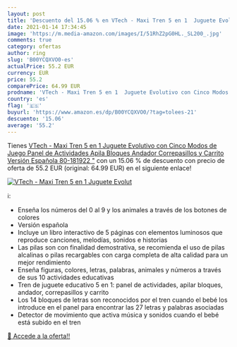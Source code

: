 ```yaml
---
layout: post
title: 'Descuento del 15.06 % en VTech - Maxi Tren 5 en 1  Juguete Evolut'
date: 2021-01-14 17:34:45
image: 'https://m.media-amazon.com/images/I/51RhZ2pG0HL._SL200_.jpg'
comments: true
category: ofertas
author: ring
slug: 'B00YCQXVO0-es'
actualPrice: 55.2 EUR
currency: EUR
price: 55.2
comparePrice: 64.99 EUR
prodname: 'VTech - Maxi Tren 5 en 1  Juguete Evolutivo con Cinco Modos de Juego  Panel de Actividades  Apila Bloques  Andador  Correpasillos y Carrito  Versión Española  80-181922 "'
country: 'es'
flag: '🇪🇸'
buyurl: 'https://www.amazon.es/dp/B00YCQXVO0/?tag=tolees-21'
descuento: '15.06'
average: '55.2'
---
```


Tienes [VTech - Maxi Tren 5 en 1  Juguete Evolutivo con Cinco Modos de Juego  Panel de Actividades  Apila Bloques  Andador  Correpasillos y Carrito  Versión Española  80-181922 "](https://www.amazon.es/dp/B00YCQXVO0/?tag=tolees-21) con un 15.06 % de descuento con precio de oferta de 55.2 EUR (original: 64.99 EUR) en el siguiente enlace!

[![VTech - Maxi Tren 5 en 1  Juguete Evolut](https://m.media-amazon.com/images/I/51RhZ2pG0HL._SL200_.jpg)](https://www.amazon.es/dp/B00YCQXVO0/?tag=tolees-21)

ℹ️:

- Enseña los números del 0 al 9 y los animales a través de los botones de colores
- Versión española
- Incluye un libro interactivo de 5 páginas con elementos luminosos que reproduce canciones, melodías, sonidos e historias
- Las pilas son con finalidad demostrativa, se recomienda el uso de pilas alcalinas o pilas recargables con carga completa de alta calidad para un mejor rendimiento
- Enseña figuras, colores, letras, palabras, animales y números a través de sus 10 actividades educativas
- Tren de juguete educativo 5 en 1: panel de actividades, apilar bloques, andador, correpasillos y carrito
- Los 14 bloques de letras son reconocidos por el tren cuando el bebé los introduce en el panel para encontrar las 27 letras y palabras asociadas
- Detector de movimiento que activa música y sonidos cuando el bebé está subido en el tren

[🛒 Accede a la oferta!!](https://www.amazon.es/dp/B00YCQXVO0/?tag=tolees-21)
